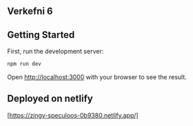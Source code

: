 ## Verkefni 6

## Getting Started

First, run the development server:

```bash
npm run dev

```

Open [http://localhost:3000](http://localhost:3000) with your browser to see the result.

## Deployed on netlify

[https://zingy-speculoos-0b9380.netlify.app/]
